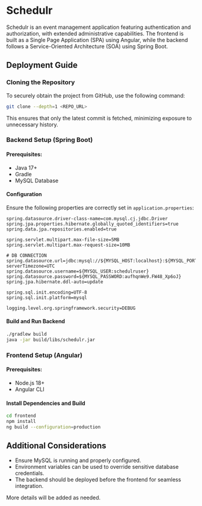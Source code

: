 # Schedulr

Schedulr is an event management application featuring authentication and authorization, with extended administrative capabilities. The frontend is built as a Single Page Application (SPA) using Angular, while the backend follows a Service-Oriented Architecture (SOA) using Spring Boot.

## Deployment Guide

### Cloning the Repository
To securely obtain the project from GitHub, use the following command:
```sh
git clone --depth=1 <REPO_URL>
```
This ensures that only the latest commit is fetched, minimizing exposure to unnecessary history.

### Backend Setup (Spring Boot)
#### Prerequisites:
- Java 17+
- Gradle
- MySQL Database

#### Configuration
Ensure the following properties are correctly set in `application.properties`:
```properties
spring.datasource.driver-class-name=com.mysql.cj.jdbc.Driver
spring.jpa.properties.hibernate.globally_quoted_identifiers=true
spring.data.jpa.repositories.enabled=true

spring.servlet.multipart.max-file-size=5MB
spring.servlet.multipart.max-request-size=10MB

# DB CONNECTION
spring.datasource.url=jdbc:mysql://${MYSQL_HOST:localhost}:${MYSQL_PORT:3306}/${MYSQL_DB:schedulrdb}?serverTimezone=UTC
spring.datasource.username=${MYSQL_USER:schedulruser}
spring.datasource.password=${MYSQL_PASSWORD:aufhqnWe9.FW48_Xp6oJ}
spring.jpa.hibernate.ddl-auto=update

spring.sql.init.encoding=UTF-8
spring.sql.init.platform=mysql

logging.level.org.springframework.security=DEBUG
```

#### Build and Run Backend
```sh
./gradlew build
java -jar build/libs/schedulr.jar
```

### Frontend Setup (Angular)
#### Prerequisites:
- Node.js 18+
- Angular CLI

#### Install Dependencies and Build
```sh
cd frontend
npm install
ng build --configuration=production
```

## Additional Considerations
- Ensure MySQL is running and properly configured.
- Environment variables can be used to override sensitive database credentials.
- The backend should be deployed before the frontend for seamless integration.

More details will be added as needed.
